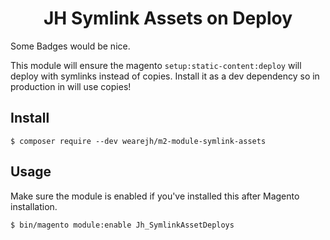 <h1 align="center">JH Symlink Assets on Deploy</h1>

<p align="center">

Some Badges would be nice. 

</p>

This module will ensure the magento `setup:static-content:deploy` will deploy with symlinks instead of copies. Install it as a dev dependency so in production in will use copies!

## Install

```
$ composer require --dev wearejh/m2-module-symlink-assets
```

## Usage

Make sure the module is enabled if you've installed this after Magento installation. 

```
$ bin/magento module:enable Jh_SymlinkAssetDeploys
```
